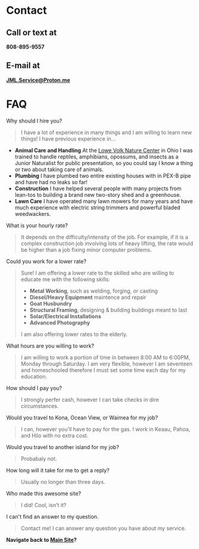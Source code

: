 # Contact
## Call or text at
**808-895-9557**
## E-mail at
**JML.Service@Proton.me**

# FAQ
Why should I hire you?
> I have a lot of experience in many things and I am willing to learn new things!
 I have previous experience in...
  - **Animal Care and Handling** At the [Lowe Volk Nature Center](https://www.crawfordparkdistrict.org/junior-naturalist.html) in Ohio I was trained to handle reptiles, amphibians, opossums, and insects as a Junior Naturalist for public presentation, so you could say I know a thing or two about taking care of animals.
  - **Plumbing** I have plumbed two entire existing houses with in PEX-B pipe and have had no leaks so far!
  - **Construction** I have helped several people with many projects from lean-tos to building a brand new two-story shed and a greenhouse.
  - **Lawn Care** I have operated many lawn mowers for many years and have much experience with electric string trimmers and powerful bladed weedwackers.

What is your hourly rate?
> It depends on the difficulty/intensity of the job. For example, if it is a complex construction job involving lots of heavy lifting, the rate would be higher than a job fixing minor computer problems.

Could you work for a lower rate?
> Sure! I am offering a lower rate to the skilled who are willing to educate me with the following skills:
> - **Metal Working**, such as welding, forging, or casting
> - **Diesel/Heavy Equipment** maintence and repair
> - **Goat Husbundry**
> - **Structural Framing**, designing & building buildings meant to last
> - **Solar/Electrical Installations**
> - **Advanced Photography**
> 
> I am also offering lower rates to the elderly.

What hours are you willing to work?
> I am willing to work a portion of time in between 8:00 AM to 6:00PM, Monday through Saturday.
> I am very flexible, however I am seventeen and homeschooled therefore I must set some time each day for my education.

How should I pay you?
> I strongly perfer cash, however I can take checks in dire circumstances.

Would you travel to Kona, Ocean View, or Waimea for my job?
> I can, however you'll have to pay for the gas.
> I work in Keaau, Pahoa, and Hilo with no extra cost.

Would you travel to another island for my job?
> Probabaly not.

How long will it take for me to get a reply?
> Usually no longer than three days.

Who made this awesome site?
> I did! Cool, isn't it?

I can't find an answer to my question.
> Contact me! I can answer any question you have about my service.




**Navigate back to [Main Site](https://jml-sites.github.io/service/)?**
